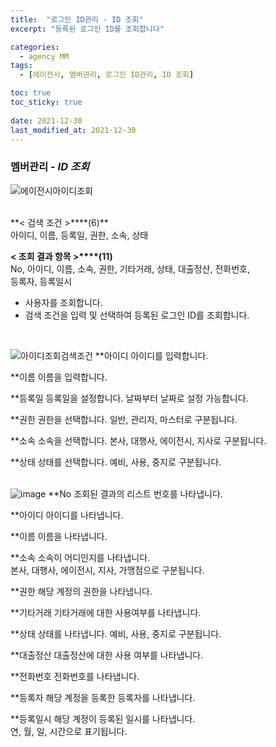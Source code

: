```yaml
---
title:  "로그인 ID관리 - ID 조회"
excerpt: "등록된 로그인 ID를 조회합니다"

categories:
  - agency MM
tags:
  - [에이전시, 멤버관리, 로그인 ID관리, ID 조회]

toc: true
toc_sticky: true
 
date: 2021-12-30
last_modified_at: 2021-12-30
---
```

### 멤버관리 - *ID 조회*
![에이전시아이디조회](https://user-images.githubusercontent.com/95394003/147540804-5ea774ea-d6af-44bf-85b9-99a1e2424f7c.png)

 <br>
**< 검색 조건 >****(6)**
<br>아이디, 이름, 등록일, 권한, 소속, 상태

**< 조회 결과 항목 >****(11)**
<br>No, 아이디, 이름, 소속, 권한, 기타거래, 상태, 대출정산, 전화번호,<br>등록자, 등록일시


- 사용자를 조회합니다.
- 검색 조건을 입력 및 선택하여 등록된 로그인 ID를 조회합니다.


<br>

![아이디조회검색조건](https://user-images.githubusercontent.com/95394003/146885311-b63104fc-ad9a-4f81-8c9d-363fb430c48e.jpeg)
**아이디
아이디를 입력합니다.

**이름
이름을 입력합니다.

**등록일
등록일을 설정합니다. 날짜부터 날짜로 설정 가능합니다.

**권한
권한을 선택합니다. 일반, 관리자, 마스터로 구분됩니다.

**소속
소속을 선택합니다. 본사, 대행사, 에이전시, 지사로 구분됩니다.

**상태
상태를 선택합니다. 예비, 사용, 중지로 구분됩니다.
<br>
<br>

![image](https://user-images.githubusercontent.com/95394003/147541226-6a04fd54-4733-4400-a7d8-b180ae21344d.png)
**No
조회된 결과의 리스트 번호를 나타냅니다.

**아이디
아이디를 나타냅니다.

**이름
이름을 나타냅니다.

**소속
소속이 어디인지를 나타냅니다.<br>
본사, 대행사, 에이전시, 지사, 가맹점으로 구분됩니다.

**권한
해당 계정의 권한을 나타냅니다.

**기타거래
기타거래에 대한 사용여부를 나타냅니다.

**상태
상태를 나타냅니다. 예비, 사용, 중지로 구분됩니다.

**대출정산
대출정산에 대한 사용 여부를 나타냅니다.

**전화번호
전화번호를 나타냅니다.

**등록자
해당 계정을 등록한 등록자를 나타냅니다.

**등록일시
해당 계정이 등록된 일시를 나타냅니다.<br>연, 월, 일, 시간으로 표기됩니다.